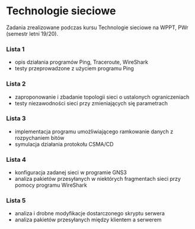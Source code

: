 # Technologie sieciowe
Zadania zrealizowane podczas kursu Technologie sieciowe na WPPT, PWr (semestr letni 19/20).

### Lista 1
- opis działania programów Ping, Traceroute, WireShark
- testy przeprowadzone z użyciem programu Ping

### Lista 2
- zaproponowanie i zbadanie topologii sieci o ustalonych ograniczeniach
- testy niezawodności sieci przy zmieniających się parametrach

### Lista 3
- implementacja programu umożliwiającego ramkowanie danych z rozpychaniem bitów
- symulacja działania protokołu CSMA/CD

### Lista 4
- konfiguracja zadanej sieci w programie GNS3
- analiza pakietów przesyłanych w niektórych fragmentach sieci przy pomocy programu WireShark

### Lista 5
- analiza i drobne modyfikacje dostarczonego skryptu serwera
- analiza pakietów przesyłanych między klientem a serwerem
